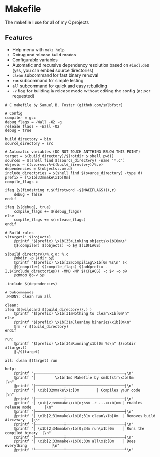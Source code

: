 # Makefile
The makefile I use for all of my C projects

## Features
- Help menu with `make help`
- Debug and release build modes
- Configurable variables
- Automatic and recursive dependency resolution based on `#include`s (yes, you can embed source directories)
- `clean` subcommand for fast binary removal
- `run` subcommand for simple testing
- `all` subcommand for quick and easy rebuilding
- `-r` flag for building in release mode without editing the config (as per requested)

```make
# C makefile by Samuel B. Foster (github.com/smlbfstr)

# Config
compiler = gcc
debug_flags = -Wall -O2 -g
release_flags = -Wall -O2
debug = true

build_directory = bin
source_directory = src

# Automatic variables (DO NOT TOUCH ANYTHING BELOW THIS POINT)
target = $(build_directory)/$(notdir $(shell pwd))
sources = $(shell find $(source_directory) -name '*.c')
objects = $(sources:%=$(build_directory)/%.o)
dependencies = $(objects:.o=.d)
include_directories = $(shell find $(source_directory) -type d)
prefix = [\x1b[33mmake\x1b[0m]
compile_flags =

ifeq ($(findstring r,$(firstword -$(MAKEFLAGS))),r)
	debug = false
endif

ifeq ($(debug), true)
	compile_flags += $(debug_flags)
else
	compile_flags += $(release_flags)
endif

# Build rules
$(target): $(objects)
	@printf "$(prefix) \x1b[35mLinking objects\x1b[0m\n"
	@$(compiler) $(objects) -o $@ $(LDFLAGS)

$(build_directory)/%.c.o: %.c
	@mkdir -p $(dir $@)
	@printf "$(prefix) \x1b[32mCompiling\x1b[0m %s\n" $<
	@$(compiler) $(compile_flags) $(addprefix -I,$(include_directories)) -MMD -MP $(CFLAGS) -c $< -o $@
	@chmod go-w $@

-include $(dependencies)

# Subcommands
.PHONY: clean run all

clean:
ifeq ($(wildcard $(build_directory)/.),)
	@printf "$(prefix) \x1b[31mNothing to clean\x1b[0m\n"
else
	@printf "$(prefix) \x1b[31mCleaning binaries\x1b[0m\n"
	@rm -r $(build_directory)
endif

run:
	@printf "$(prefix) \x1b[34mRunning\x1b[0m %s\n" $(notdir $(target))
	@./$(target)

all: clean $(target) run

help:
	@printf "┌─────────────────────────────────────────┐\n"
	@printf "│         \x1b[1mC Makefile by smlbfstr\x1b[0m          │\n"
	@printf "├─────────────┬───────────────────────────┤\n"
	@printf "│ \x1b[32mmake\x1b[0m        │ Compiles your code        │\n"
	@printf "├─────────────┼───────────────────────────┤\n"
	@printf "│ \x1b[2;35mmake\x1b[0;35m -r ...\x1b[0m │ Enables release mode      │\n"
	@printf "├─────────────┼───────────────────────────┤\n"
	@printf "│ \x1b[2;31mmake\x1b[0;31m clean\x1b[0m  │ Removes build directory   │\n"
	@printf "├─────────────┼───────────────────────────┤\n"
	@printf "│ \x1b[2;34mmake\x1b[0;34m run\x1b[0m    │ Runs the compiled binary  │\n"
	@printf "├─────────────┼───────────────────────────┤\n"
	@printf "│ \x1b[2;33mmake\x1b[0;33m all\x1b[0m    │ Does everything           │\n"
	@printf "└─────────────┴───────────────────────────┘\n"
```
